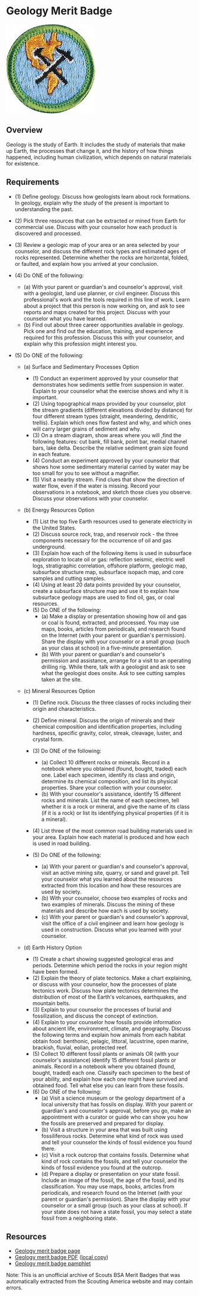

# Geology Merit Badge

![Geology Merit Badge](images/geology-merit-badge.jpg)

## Overview



Geology is the study of Earth. It includes the study of materials that make up Earth, the processes that change it, and the history of how things happened, including human civilization, which depends on natural materials for existence.

## Requirements

* (1) Define geology. Discuss how geologists learn about rock formations. In geology, explain why the study of the present is important to understanding the past.
* (2) Pick three resources that can be extracted or mined from Earth for commercial use. Discuss with your counselor how each product is discovered and processed.
* (3) Review a geologic map of your area or an area selected by your counselor, and discuss the different rock types and estimated ages of rocks represented. Determine whether the rocks are horizontal, folded, or faulted, and explain how you arrived at your conclusion.
* (4) Do ONE of the following:
    * (a) With your parent or guardian's and counselor's approval, visit with a geologist, land use planner, or civil engineer. Discuss this professional's work and the tools required in this line of work. Learn about a project that this person is now working on, and ask to see reports and maps created for this project. Discuss with your counselor what you have learned.
    * (b) Find out about three career opportunities available in geology. Pick one and find out the education, training, and experience required for this profession. Discuss this with your counselor, and explain why this profession might interest you.


* (5) Do ONE of the following:
    * (a) Surface and Sedimentary Processes Option
        * (1) Conduct an experiment approved by your counselor that demonstrates how sediments settle from suspension in water. Explain to your counselor what the exercise shows and why it is important.
        * (2) Using topographical maps provided by your counselor, plot the stream gradients (different elevations divided by distance) for four different stream types (straight, meandering, dendritic, trellis). Explain which ones flow fastest and why, and which ones will carry larger grains of sediment and why.
        * (3) On a stream diagram, show areas where you will ,find the following features: cut bank, fill bank, point bar, medial channel bars, lake delta. Describe the relative sediment grain size found in each feature.
        * (4) Conduct an experiment approved by your counselor that shows how some sedimentary material carried by water may be too small for you to see without a magnifier.
        * (5) Visit a nearby stream. Find clues that show the direction of water flow, even if the water is missing. Record your observations in a notebook, and sketch those clues you observe. Discuss your observations with your counselor.


    * (b) Energy Resources Option
        * (1) List the top five Earth resources used to generate electricity in the United States.
        * (2) Discuss source rock, trap, and reservoir rock - the three components necessary for the occurrence of oil and gas underground.
        * (3) Explain how each of the following items is used in subsurface exploration to locate oil or gas: reflection seismic, electric well logs, stratigraphic correlation, offshore platform, geologic map, subsurface structure map, subsurface isopach map, and core samples and cutting samples.
        * (4) Using at least 20 data points provided by your counselor, create a subsurface structure map and use it to explain how subsurface geology maps are used to find oil, gas, or coal resources.
        * (5) Do ONE of the following:
            * (a) Make a display or presentation showing how oil and gas or coal is found, extracted, and processed. You may use maps, books, articles from periodicals, and research found on the Internet (with your parent or guardian's permission). Share the display with your counselor or a small group (such as your class at school) in a five-minute presentation.
            * (b) With your parent or guardian's and counselor's permission and assistance, arrange for a visit to an operating drilling rig. While there, talk with a geologist and ask to see what the geologist does onsite. Ask to see cutting samples taken at the site.




    * (c) Mineral Resources Option
        * (1) Define rock. Discuss the three classes of rocks including their origin and characteristics.
        * (2) Define mineral. Discuss the origin of minerals and their chemical composition and identification properties, including hardness, specific gravity, color, streak, cleavage, luster, and crystal form.
        * (3) Do ONE of the following:
            * (a) Collect 10 different rocks or minerals. Record in a notebook where you obtained (found, bought, traded) each one. Label each specimen, identify its class and origin, determine its chemical composition, and list its physical properties. Share your collection with your counselor.
            * (b) With your counselor's assistance, identify 15 different rocks and minerals. List the name of each specimen, tell whether it is a rock or mineral, and give the name of its class (if it is a rock) or list its identifying physical properties (if it is a mineral).


        * (4) List three of the most common road building materials used in your area. Explain how each material is produced and how each is used in road building.
        * (5) Do ONE of the following:
            * (a) With your parent or guardian's and counselor's approval, visit an active mining site, quarry, or sand and gravel pit. Tell your counselor what you learned about the resources extracted from this location and how these resources are used by society.
            * (b) With your counselor, choose two examples of rocks and two examples of minerals. Discuss the mining of these materials and describe how each is used by society.
            * (c) With your parent or guardian's and counselor's approval, visit the office of a civil engineer and learn how geology is used in construction. Discuss what you learned with your counselor.




    * (d) Earth History Option
        * (1) Create a chart showing suggested geological eras and periods. Determine which period the rocks in your region might have been formed.
        * (2) Explain the theory of plate tectonics. Make a chart explaining, or discuss with your counselor, how the processes of plate tectonics work. Discuss how plate tectonics determines the distribution of most of the Earth's volcanoes, earthquakes, and mountain belts.
        * (3) Explain to your counselor the processes of burial and fossilization, and discuss the concept of extinction.
        * (4) Explain to your counselor how fossils provide information about ancient life, environment, climate, and geography. Discuss the following terms and explain how animals from each habitat obtain food: benthonic, pelagic, littoral, lacustrine, open marine, brackish, fluvial, eolian, protected reef.
        * (5) Collect 10 different fossil plants or animals OR (with your counselor's assistance) identify 15 different fossil plants or animals. Record in a notebook where you obtained (found, bought, traded) each one. Classify each specimen to the best of your ability, and explain how each one might have survived and obtained food. Tell what else you can learn from these fossils.
        * (6) Do ONE of the following:
            * (a) Visit a science museum or the geology department of a local university that has fossils on display. With your parent or guardian's and counselor's approval, before you go, make an appointment with a curator or guide who can show you how the fossils are preserved and prepared for display.
            * (b) Visit a structure in your area that was built using fossiliferous rocks. Determine what kind of rock was used and tell your counselor the kinds of fossil evidence you found there.
            * (c) Visit a rock outcrop that contains fossils. Determine what kind of rock contains the fossils, and tell your counselor the kinds of fossil evidence you found at the outcrop.
            * (d) Prepare a display or presentation on your state fossil. Include an image of the fossil, the age of the fossil, and its classification. You may use maps, books, articles from periodicals, and research found on the Internet (with your parent or guardian's permission). Share the display with your counselor or a small group (such as your class at school). If your state does not have a state fossil, you may select a state fossil from a neighboring state.








## Resources

- [Geology merit badge page](https://www.scouting.org/merit-badges/geology/)
- [Geology merit badge PDF](https://filestore.scouting.org/filestore/Merit_Badge_ReqandRes/2023_Updates/35904(23)_Geology_REQ.pdf) ([local copy](files/geology-merit-badge.pdf))
- [Geology merit badge pamphlet](https://www.scoutshop.org/bsa-geology-merit-badge-pamphlet-boy-scouts-of-america-660059.html)

Note: This is an unofficial archive of Scouts BSA Merit Badges that was automatically extracted from the Scouting America website and may contain errors.
